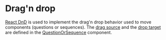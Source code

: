 # Drag'n drop

[React DnD](https://github.com/react-dnd/react-dnd) is used to implement the drag'n drop behavior used to move components (questions or sequences). The
[drag source](http://react-dnd.github.io/react-dnd/docs-drag-source.html) and the
[drop target](http://react-dnd.github.io/react-dnd/docs-drop-target.html) are defined in the [QuestionOrSequence](https://github.com/InseeFr/Pogues/blob/465665aaf56e835f7b5ae13dff899531d44ed4bd/src/js/components/question-or-sequence.js) component.